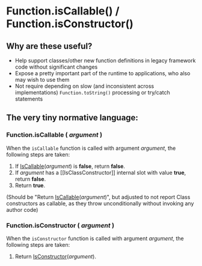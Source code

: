 Function.isCallable() / Function.isConstructor()
==============================================

## Why are these useful?

- Help support classes/other new function definitions in legacy framework code without significant changes
- Expose a pretty important part of the runtime to applications, who also may wish to use them
- Not require depending on slow (and inconsistent across implementations) `Function.toString()` processing or try/catch statements

## The very tiny normative language:

### Function.isCallable ( <var>argument</var> )

When the `isCallable` function is called with argument <var>argument</var>, the following steps are taken:

1. If [IsCallable](https://tc39.es/ecma262/#sec-iscallable)(<var>argument</var>) is **false**, return **false**.
1. If <var>argument</var> has a \[\[IsClassConstructor]] internal slot with value **true**, return **false**.
1. Return **true**.

(Should be "Return [IsCallable](https://tc39.es/ecma262/#sec-iscallable)(<var>argument</var>)", but adjusted to not report Class constructors as callable, as they throw unconditionally without invoking any author code)

### Function.isConstructor ( <var>argument</var> )

When the `isConstructor` function is called with argument <var>argument</var>, the following steps are taken:

1. Return [IsConstructor](https://tc39.es/ecma262/#sec-isconstructor)(<var>argument</var>).
